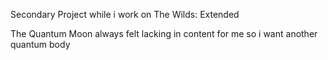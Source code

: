 Secondary Project while i work on The Wilds: Extended

The Quantum Moon always felt lacking in content for me
so i want another quantum body

